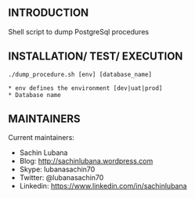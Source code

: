 INTRODUCTION
------------
 
Shell script to dump PostgreSql procedures


INSTALLATION/ TEST/ EXECUTION
-----------------------------
	
 	./dump_procedure.sh [env] [database_name]
	
	* env defines the environment [dev|uat|prod]
	* Database name

 
MAINTAINERS
-----------

Current maintainers:
 * Sachin Lubana 
 * Blog: http://sachinlubana.wordpress.com
 * Skype: lubanasachin70
 * Twitter: @lubanasachin70
 * Linkedin: https://www.linkedin.com/in/sachinlubana

